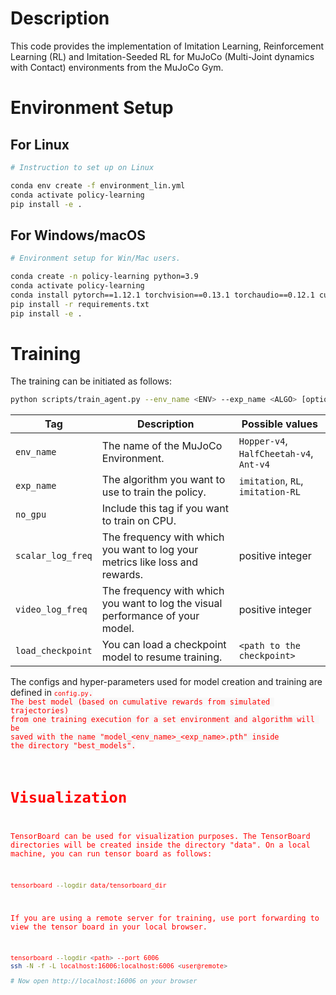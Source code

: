 # Description

This code provides the implementation of Imitation Learning, Reinforcement Learning (RL) and Imitation-Seeded RL for MuJoCo (Multi-Joint dynamics with Contact) environments from the MuJoCo Gym.


# Environment Setup

## For Linux

```bash
# Instruction to set up on Linux

conda env create -f environment_lin.yml
conda activate policy-learning
pip install -e .
```

## For Windows/macOS

```bash
# Environment setup for Win/Mac users.

conda create -n policy-learning python=3.9
conda activate policy-learning
conda install pytorch==1.12.1 torchvision==0.13.1 torchaudio==0.12.1 cudatoolkit=11.3 -c pytorch 
pip install -r requirements.txt
pip install -e .
```

# Training

The training can be initiated as follows:

```bash
python scripts/train_agent.py --env_name <ENV> --exp_name <ALGO> [optional tags]
```

| Tag                | Description                                                                     | Possible values                    |
|--------------------|---------------------------------------------------------------------------------|------------------------------------|
| `env_name`         | The name of the MuJoCo Environment.                                              | `Hopper-v4`, `HalfCheetah-v4`, `Ant-v4` |
| `exp_name`         | The algorithm you want to use to train the policy.                               | `imitation`, `RL`, `imitation-RL`  |
| `no_gpu`           | Include this tag if you want to train on CPU. |                                    |
| `scalar_log_freq`  | The frequency with which you want to log your metrics like loss and rewards.     | positive integer                   |
| `video_log_freq`   | The frequency with which you want to log the visual performance of your model.   | positive integer                   |
| `load_checkpoint`  | You can load a checkpoint model to resume training. | `<path to the checkpoint>`         |

The configs and hyper-parameters used for model creation and training are defined in <code style="color: red; background-color: #f8f8f8;">`config.py`. The best model (based on cumulative rewards from simulated trajectories) from one training execution for a set environment and algorithm will be saved with the name "model_<env_name>_<exp_name>.pth" inside the directory "best_models".

# Visualization

TensorBoard can be used for visualization purposes. The TensorBoard directories will be created inside the directory "data". On a local machine, you can run tensor board as follows:

```bash
tensorboard --logdir data/tensorboard_dir
```
If you are using a remote server for training, use port forwarding to view the tensor board in your local browser.
```bash
tensorboard --logdir <path> --port 6006
ssh -N -f -L localhost:16006:localhost:6006 <user@remote>

# Now open http://localhost:16006 on your browser
```

